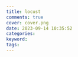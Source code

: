 ```yaml
---
title: locust
comments: true
cover: cover.png
date: 2023-09-14 10:35:52
categories:
keyword:
tags:
---
```


